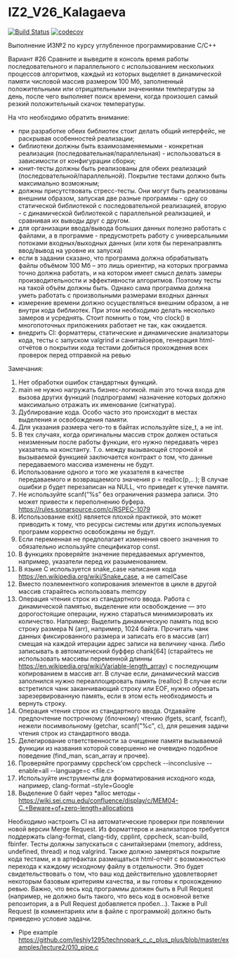 # IZ2_V26_Kalagaeva

[![Build Status](https://app.travis-ci.com/uglymarrow/IZ_Kalagaeva.svg?branch=IZ_2)](https://app.travis-ci.com/uglymarrow/IZ_Kalagaeva)
[![codecov](https://codecov.io/gh/uglymarrow/IZ_Kalagaeva/branch/main/graph/badge.svg?token=WYSHWVLD5C)](https://codecov.io/gh/uglymarrow/IZ_Kalagaeva)

Выполнение ИЗ№2 по курсу углубленное программирование С/С++

Вариант #26
Сравните и выведите в консоль время работы последовательного и параллельного с использованием нескольких процессов алгоритмов,
каждый из которых выделяет в динамической памяти числовой массив размером 100 Мб, заполненный положительными или отрицательными значениями температуры за день,
после чего выполняет поиск времени, когда произошел самый резкий положительный скачок температуры.

На что необходимо обратить внимание:
- при разработке обеих библиотек стоит делать общий интерфейс, не раскрывая особенностей реализации;
- библиотеки должны быть взаимозаменяемыми - конкретная реализация (последовательная/параллельная) - использоваться в зависимости от конфигурации сборки;
- юнит-тесты должны быть реализованы для обеих реализаций (последовательной/параллельной). Покрытие тестами должно быть максимально возможным;
- должны присутствовать стресс-тесты. Они могут быть реализованы внешним образом, запуская две разные программы - одну со статической библиотекой с последовательной реализацией, вторую - с динамической библиотекой с параллельной реализацией, и сравнивая их выводы друг с другом.
- для организации ввода/вывода больших данных полезно работать с файлами, а в программе - предусмотреть работу с универсальными потоками входных/выходных данных (или хотя бы перенаправлять ввод/вывод на уровне их запуска)
- если в задании сказано, что программа должна обрабатывать файлы объёмом 100 Мб – это лишь ориентир, на которых программа точно должна работать, и на котором имеет смысл делать замеры производительности и эффективности алгоритмов. Поэтому тесты на такой объём должны быть. Однако сама программа должна уметь работать с произвольными размерами входных данных
- измерение времени должно осуществляться внешним образом, а не внутри кода библиотек. При этом необходимо делать несколько замеров и усреднять. Стоит помнить о том, что clock() в многопоточных приложениях работает не так, как ожидается.
- внедрить CI: форматтеры,  статические и динамические анализаторы кода, тесты с запуском valgrind и санитайзеров, генерация html-отчётов о покрытии кода тестами добиться прохождения всех проверок перед отправкой на ревью

Замечания:
1. Нет обработки ошибок стандартных функций.
2. main не нужно нагружать бизнес-логикой. main это точка входа для вызова других функций (подпрограмм) назначение которых должно максимально отражать их именование (сигнатура).
3. Дублирование кода. Особо часто это происходит в местах выделения и освобождения памяти.
4. Для указания размера чего-то в байтах используйте size_t, а не int.
5. В тех случаях, когда оригинальны массив строк должен остаться неизменным после работы функции, его нужно передавать через указатель на константу. Т.о. между вызывающей стороной и вызываемой функцией заключается контракт о том, что данные передаваемого массива изменены не будут.
6. Использование одного и того же указателя в качестве передаваемого и возвращаемого значения p = realloc(p,.. ); В случае ошибки p будет перезаписан на NULL, что приведет к утечке памяти.
8. Не используйте scanf(“%s” без ограничения размера записи. Это может привести к переполнению буфера. https://rules.sonarsource.com/c/RSPEC-1079
9. Использование exit() является плохой практикой, это может приводить к тому, что ресурсы системы или других используемых программ корректно освобождены не будут.
10. Если переменная не предполагает изменения своего значения то обязательно используйте спецификатор const.
11. В функциях проверяйте значение передаваемых аргументов, например, указатели перед их разыменованием.
12. В языке C используется snake_case написания кода https://en.wikipedia.org/wiki/Snake_case, а не camelCase
14. Вместо поэлементного копирования элементов в цикле в другой массив старайтесь использовать memcpy
16. Операция чтения строк из стандартного ввода. Работа с динамической памятью, выделение или освобождение — это дорогостоящие операции, нужно стараться минимизировать их количество.
Например:
Выделить динамическую память под всю строку размера N (arr), например, 1024 байта.
Прочитать чанк данных фиксированного размера и записать его в массив (arr) смещая на каждой итерации адрес записи на величину чанка. Либо записывать в автоматический буффер chank[64] (старайтесь не использовать массивы переменной длинны https://en.wikipedia.org/wiki/Variable-length_array) с последующим копированием в массив arr.
В случае если, динамический массив заполнился нужно переаллоцировать память (realloc)
В случае если встретился чанк заканчивающий строку или EOF, нужно обрезать зарезервированную память, если в этом есть необходимость и вернуть строку.
17. Операция чтения строк из стандартного ввода. Отдавайте предпочтение построчному (блочному) чтению (fgets, scanf, fscanf), нежели посимвольному (getchar, scanf("%c", c), для решения задачи чтения строк из стандартного ввода.
18. Делегирование ответственности за очищение памяти вызываемой функции из названия которой совершенно не очевидно подобное поведение (find_man, scan_array и прочее).
19. Проверяйте программу cppcheck’ом
cppcheck --inconclusive --enable=all --language=c <file.c>
20. Используйте инструменты для форматирования исходного кода, например, clang-format –style=Google
21. Выделение 0 байт через *alloc методы - https://wiki.sei.cmu.edu/confluence/display/c/MEM04-C.+Beware+of+zero-length+allocations

Необходимо настроить CI на автоматические проверки при появлении новой версии Merge Request. Из форматтеров и анализаторов требуется поддержать clang-format, clang-tidy, cpplint, cppcheck, scan-build, fbinfer. Тесты должны запускаться с санитайзерами (memory, address, undefined, thread) и под valgrind. Также должно замеряться покрытие кода тестами, и в артефактах размещаться html-отчёт с возможностью перехода к каждому исходному файлу в отдельности. Это будет свидетельствовать о том, что ваш код действительно удовлетворяет некоторым базовым критериям качества, и вы готовы к прохождению ревью. Важно, что весь код программы должен быть в Pull Request (например, не должно быть такого, что весь код в основной ветке репозитория, а в Pull Request добавляется пробел...). Также в Pull Request (в комментариях или в файле с программой) должно быть приведено условие задачи.

- Pipe example https://github.com/leshiy1295/technopark_c_c_plus_plus/blob/master/examples/lecture2/010_pipe.c
